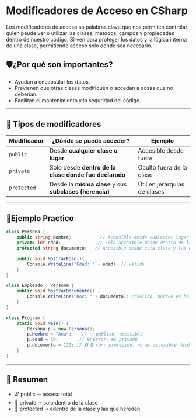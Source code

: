 # Modificadores de Acceso en CSharp

Los modificadores de acceso so palabras clave que nos permiten controlar quien peude ver o utilizar las clases, metodos, campos y propiedades dentro de nuestro código.
Sirven para proteger los datos y la lógica interna de una clase, permitiendo acceso solo donde sea necesario.

## 🛡️¿Por qué son importantes?

- Ayudan a encapsular los datos.
- Previenen que otras clases modifiquen o accedan a cosas que no deberian.
- Facilitan el mantenimiento y la seguridad del código.

---

## 🔎 Tipos de modificadores

| Modificador | ¿Dónde se puede acceder?                                    | Ejemplo                     |
|-------------|-------------------------------------------------------------|-----------------------------|
| `public`    | Desde **cualquier clase o lugar**                           | Accesible desde fuera       |
| `private`   | Solo desde **dentro de la clase donde fue declarado**       | Oculto fuera de la clase    |
| `protected` | Desde la **misma clase** y sus **subclases (herencia)**     | Útil en jerarquías de clases|

---

## 🧪Ejemplo Practico

```csharp
class Persona {
    public string Nombre;           // Accesible desde cualquier lugar
    private int edad;              // Solo accesible desde dentro de la clase
    protected string documento;   // Accesible desde esta clase y las que hereden

    public void MostrarEdad(){
        Console.WriteLine("Edad: " + edad); // valido
    }
}

class Empleado : Persona {
    public void MostrarDocumento() {
        Console.WriteLine("Doc: " + documento): //valido, porque es heredado
    }
}

class Program {
    static void Main() {
        Persona p = new Persona();
        p.Nombre = "Ana";    // ✅ publico, accesible
        p.edad = 30;        // ❎ Error: es privado
        p.documento = 123; // ❎ Error: protegido, no es accesible desde aca 
    }
}
```

---

## 🔴 Resumen

- 🔓 public ⇾ acceso total
- 🔐 private ⇾ solo dentro de la clase
- 🧬 protected ⇾ adentro de la clase y las que heredan
